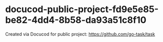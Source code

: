 # docucod-public-project-fd9e5e85-be82-4dd4-8b58-da93a51c8f10
Created via Docucod for public project: https://github.com/go-task/task
